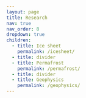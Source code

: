 ```yaml
---
layout: page
title: Research
nav: true
nav_order: 8
dropdown: true
children:
  - title: Ice sheet
    permalink: /icesheet/
  - title: divider
  - title: Permafrost
    permalink: /permafrost/
  - title: divider
  - title: Geophysics
    permalink: /geophysics/
---
```

